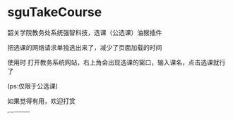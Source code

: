 # sguTakeCourse
韶关学院教务处系统强智科技，选课（公选课）油猴插件

把选课的网络请求单独选出来了，减少了页面加载的时间

使用时 打开教务系统网站，右上角会出现选课的窗口，输入课名，点击选课就行了

(ps:仅限于公选课)



如果觉得有用，欢迎打赏

<img src="" alt="image-20210303140529941" style="zoom:25%;" />
